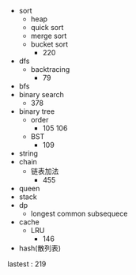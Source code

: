 * sort
    * heap
    * quick sort
    * merge sort
    * bucket sort 
        * 220
* dfs
    * backtracing
        * 79 
* bfs
* binary search
    * 378
* binary tree
    * order
        * 105 106
    * BST
        * 109 
* string
* chain
    * 链表加法 
        * 455
* queen
* stack
* dp
    * longest common subsequece
* cache
    * LRU 
        * 146
* hash(散列表)

lastest : 219
